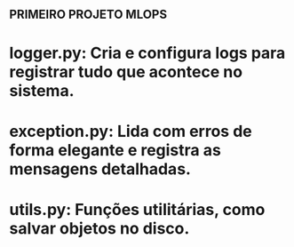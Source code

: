## PRIMEIRO PROJETO MLOPS

# logger.py: Cria e configura logs para registrar tudo que acontece no sistema.
# exception.py: Lida com erros de forma elegante e registra as mensagens detalhadas.
# utils.py: Funções utilitárias, como salvar objetos no disco.